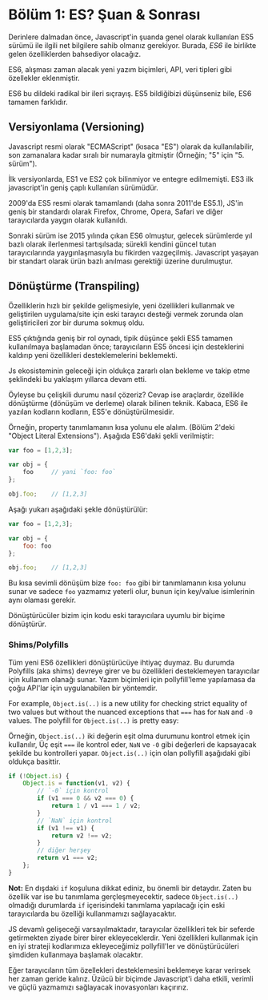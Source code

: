 # Bölüm 1: ES? Şuan & Sonrası

Derinlere dalmadan önce, Javascript'in şuanda genel olarak kullanılan ES5 sürümü ile ilgili net bilgilere sahib olmanız gerekiyor. Burada, *ES6* ile birlikte gelen özelliklerden bahsediyor olacağız.

ES6, alışması zaman alacak yeni yazım biçimleri, API, veri tipleri gibi özellekler eklenmiştir. 

ES6 bu dildeki radikal bir ileri sıçrayış. ES5 bildiğibizi düşünseniz bile, ES6 tamamen farklıdır.

## Versiyonlama (Versioning)

Javascript resmi olarak "ECMAScript" (kısaca "ES") olarak da kullanılabilir, son zamanalara kadar sıralı bir numarayla gitmiştir (Örneğin; "5" için "5. sürüm").

İlk versiyonlarda, ES1 ve ES2 çok bilinmiyor ve entegre edilmemişti. ES3 ilk javascript'in geniş çaplı kullanılan sürümüdür.

2009'da ES5 resmi olarak tamamlandı (daha sonra 2011'de ES5.1), JS'in geniş bir standardı olarak Firefox, Chrome, Opera, Safari ve diğer tarayıcılarda yaygın olarak kullanıldı.

Sonraki sürüm ise 2015 yılında çıkan ES6 olmuştur, gelecek sürümlerde yıl bazlı olarak ilerlenmesi tartışılsada; sürekli kendini güncel tutan tarayıcılarında yaygınlaşmasıyla bu fikirden vazgeçilmiş. Javascript yaşayan bir standart olarak ürün bazlı anılması gerektiği üzerine durulmuştur. 

## Dönüştürme (Transpiling)

Özelliklerin hızlı bir şekilde gelişmesiyle, yeni özellikleri kullanmak ve geliştirilen uygulama/site için eski tarayıcı desteği vermek zorunda olan geliştiricileri zor bir duruma sokmuş oldu.

ES5 çıktığında geniş bir rol oynadı, tipik düşünce şekli ES5 tamamen kullanılmaya başlamadan önce; tarayıcıların ES5 öncesi için desteklerini kaldırıp yeni özellikleri desteklemelerini beklemekti.

Js ekosisteminin geleceği için oldukça zararlı olan bekleme ve takip etme şeklindeki bu yaklaşım yıllarca devam etti.

Öyleyse bu çelişkili durumu nasıl çözeriz? Cevap ise araçlardır, özellikle dönüştürme (dönüşüm ve derleme) olarak bilinen teknik. Kabaca, ES6 ile yazılan kodların kodların, ES5'e dönüştürülmesidir.

Örneğin, property tanımlamanın kısa yolunu ele alalım. (Bölüm 2'deki "Object Literal Extensions"). Aşağıda ES6'daki şekli verilmiştir:

```js
var foo = [1,2,3];

var obj = {
	foo		// yani `foo: foo`
};

obj.foo;	// [1,2,3]
```

Aşağı yukarı aşağıdaki şekle dönüştürülür:

```js
var foo = [1,2,3];

var obj = {
	foo: foo
};

obj.foo;	// [1,2,3]
```

Bu kısa sevimli dönüşüm bize `foo: foo` gibi bir tanımlamanın kısa yolunu sunar ve sadece `foo` yazmamız yeterli olur, bunun için key/value isimlerinin aynı olaması gerekir.

Dönüştürücüler bizim için kodu eski tarayıcılara uyumlu bir biçime dönüştürür.

### Shims/Polyfills

Tüm yeni ES6 özellikleri dönüştürücüye ihtiyaç duymaz. Bu durumda Polyfills (aka shims) devreye girer ve bu özellikleri desteklemeyen tarayıcılar için kullanım olanağı sunar. Yazım biçimleri için pollyfill'leme yapılamasa da çoğu API'lar için uygulanabilen bir yöntemdir.

For example, `Object.is(..)` is a new utility for checking strict equality of two values but without the nuanced exceptions that `===` has for `NaN` and `-0` values. The polyfill for `Object.is(..)` is pretty easy:

Örneğin, `Object.is(..)` iki değerin eşit olma durumunu kontrol etmek için kullanılır, Üç eşit `===` ile kontrol eder, `NaN` ve `-0` gibi değerleri de kapsayacak şekilde bu kontrolleri yapar. `Object.is(..)` için olan pollyfill aşağıdaki gibi oldukça basittir.

```js
if (!Object.is) {
	Object.is = function(v1, v2) {
		// `-0` için kontrol
		if (v1 === 0 && v2 === 0) {
			return 1 / v1 === 1 / v2;
		}
		// `NaN` için kontrol
		if (v1 !== v1) {
			return v2 !== v2;
		}
		// diğer herşey
		return v1 === v2;
	};
}
```

**Not:** En dışdaki `if` koşuluna dikkat ediniz, bu önemli bir detaydır. Zaten bu özellik var ise bu tanımlama gerçleşmeyecektir, sadece `Object.is(..)` olmadığı durumlarda `if` içerisindeki tanımlama yapılacağı için eski tarayıcılarda bu özelliği kullanmamızı sağlayacaktır. 

JS devamlı gelişeceği varsayılmaktadır, tarayıcılar özellikleri tek bir seferde getirmekten ziyade birer birer ekleyeceklerdir. Yeni özellikleri kullanmak için en iyi strateji kodlarımıza ekleyeceğimiz pollyfill'ler ve dönüştürücüleri şimdiden kullanmaya başlamak olacaktır.

Eğer tarayıcıların tüm özellekleri desteklemesini beklemeye karar verirsek her zaman geride kalırız. Üzücü bir biçimde Javascript'i daha etkili, verimli ve güçlü yazmamızı sağlayacak inovasyonları kaçırırız.